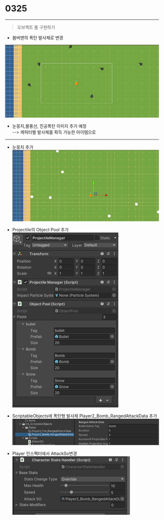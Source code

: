 # 0325  
---  
> 오브젝트 풀 구현하기  

- 봄버맨의 폭탄 발사체로 변경

![alt text](image.png)  

- 눈뭉치,물풍선, 진공폭탄 이미지 추가 예정  
--> 케릭터별 발사체를 획득 가능한 아이템으로 

-----  

- 눈뭉치 추가  
![alt text](image-3.png)

- Projectile의 Object Pool 추가  
![alt text](image-4.png)  


- ScriptableObjects에 폭탄형 발사체 Player2_Bomb_RangedAttackData 추가  
![alt text](image-1.png)  


- Player 인스펙터에서 AttackSo변경  
![alt text](image-2.png) 